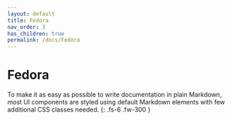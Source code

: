 ```yaml
---
layout: default
title: Fedora
nav_order: 3
has_children: true
permalink: /docs/Fedora
---
```


# Fedora

To make it as easy as possible to write documentation in plain Markdown, most UI components are styled using default Markdown elements with few additional CSS classes needed.
{: .fs-6 .fw-300 }
